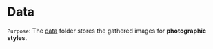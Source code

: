 # Data
`Purpose`: The [data](../data) folder stores the gathered images for **photographic styles**.